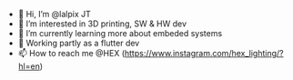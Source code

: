 - 👋 Hi, I’m @lalpix JT
- 👀 I’m interested in 3D printing, SW & HW dev
- 🌱 I’m currently learning more about embeded systems
- 🧰 Working partly as a flutter dev
- 📫 How to reach me @HEX (https://www.instagram.com/hex_lighting/?hl=en)

<!---
lalpix/lalpix is a ✨ special ✨ repository because its `README.md` (this file) appears on your GitHub profile.
You can click the Preview link to take a look at your changes.
--->
